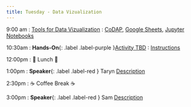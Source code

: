 ```yaml
---
title: Tuesday - Data Vizualization
---
```


9:00 am
: [Tools for Data Vizualization](#)
  : [CoDAP](#), [Google Sheets](#), [Jupyter Notebooks](#)

10:30am
: **Hands-On**{: .label .label-purple }[Activity TBD](#)
  : [Instructions](#)

12:00pm
 : 🥘 Lunch 🥘

1:00pm 
: **Speaker**{: .label .label-red } Taryn [Description](#)

2:30pm
: ☕ Coffee Break ☕

3:00pm
: **Speaker**{: .label .label-red } Sam [Description](#)
